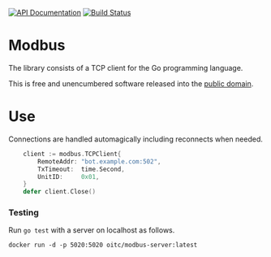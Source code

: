 [![API Documentation](https://godoc.org/github.com/pascaldekloe/modbus?status.svg)](https://godoc.org/github.com/pascaldekloe/modbus)
[![Build Status](https://github.com/pascaldekloe/modbus/actions/workflows/go.yml/badge.svg)](https://github.com/pascaldekloe/modbus/actions/workflows/go.yml)

# Modbus

The library consists of a TCP client for the Go programming language.

This is free and unencumbered software released into the
[public domain](http://creativecommons.org/publicdomain/zero/1.0).


# Use

Connections are handled automagically including reconnects when needed.

```go
	client := modbus.TCPClient{
		RemoteAddr: "bot.example.com:502",
		TxTimeout:  time.Second,
		UnitID:     0x01,
	}
	defer client.Close()
```


### Testing

Run `go test` with a server on localhost as follows.

    docker run -d -p 5020:5020 oitc/modbus-server:latest
